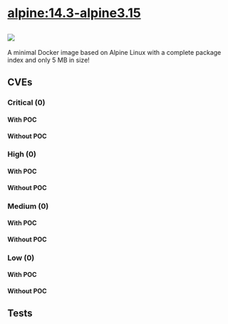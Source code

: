 # [alpine:14.3-alpine3.15](https://hub.docker.com/_/alpine?tab=tags)
![](https://img.shields.io/static/v1?label=tag&message=14.3-alpine3.15&color=blue)
---
<p>
A minimal Docker image based on Alpine Linux with a complete package index and only 5 MB in size!
</p>

## CVEs
### Critical (0)
#### With POC

#### Without POC


### High (0)
#### With POC

#### Without POC


### Medium (0)
#### With POC

#### Without POC


### Low (0)
#### With POC

#### Without POC


## Tests
